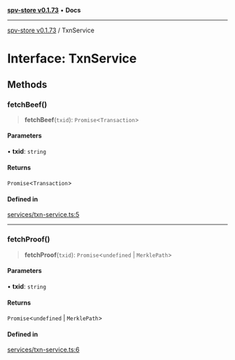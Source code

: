 [**spv-store v0.1.73**](../README.md) • **Docs**

***

[spv-store v0.1.73](../globals.md) / TxnService

# Interface: TxnService

## Methods

### fetchBeef()

> **fetchBeef**(`txid`): `Promise`\<`Transaction`\>

#### Parameters

• **txid**: `string`

#### Returns

`Promise`\<`Transaction`\>

#### Defined in

[services/txn-service.ts:5](https://github.com/bitcoin-sv/spv-store/blob/9735342843cd2ea4b04983988f1fa98b59c98947/src/services/txn-service.ts#L5)

***

### fetchProof()

> **fetchProof**(`txid`): `Promise`\<`undefined` \| `MerklePath`\>

#### Parameters

• **txid**: `string`

#### Returns

`Promise`\<`undefined` \| `MerklePath`\>

#### Defined in

[services/txn-service.ts:6](https://github.com/bitcoin-sv/spv-store/blob/9735342843cd2ea4b04983988f1fa98b59c98947/src/services/txn-service.ts#L6)
